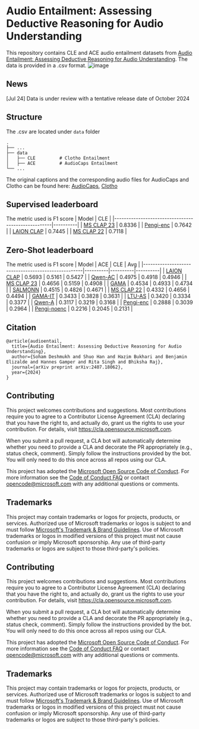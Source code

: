 # Audio Entailment: Assessing Deductive Reasoning for Audio Understanding
This repository contains CLE and ACE audio entailment datasets from [Audio Entailment: Assessing Deductive Reasoning for Audio Understanding](https://arxiv.org/abs/2407.18062). The data is provided in a .csv format. 
![image](https://github.com/user-attachments/assets/e24991c6-4db1-49e8-8bf6-5248fbbc7780)

## News
[Jul 24] Data is under review with a tentative release date of October 2024

## Structure
The .csv are located under `data` folder

    .
    ├── ...
    ├── data              
    │   ├── CLE         # Clotho Entailment
    │   ├── ACE         # AudioCaps Entailment
    └── ...

The original captions and the corresponding audio files for AudioCaps and Clotho can be found here: [AudioCaps](https://github.com/cdjkim/audiocaps), [Clotho](https://zenodo.org/record/4783391)

## Supervised leaderboard
The metric used is F1 score
|                        Model                       |    CLE   | 
|----------------------------------------------------|----------|
| [MS CLAP 23](https://github.com/microsoft/CLAP)    |  0.8336  | 
| [Pengi-enc](https://github.com/microsoft/Pengi)    |  0.7642  | 
| [LAION CLAP](https://github.com/LAION-AI/CLAP)     |  0.7445  | 
| [MS CLAP 22](https://github.com/microsoft/CLAP)    |  0.7118  | 

## Zero-Shot leaderboard
The metric used is F1 score
|                        Model                       |    ACE   |    CLE   |    Avg   |
|----------------------------------------------------|----------|----------|----------|
| [LAION CLAP](https://github.com/LAION-AI/CLAP)     |  0.5693  |  0.5161  |  0.5427  |
| [Qwen-AC](https://github.com/QwenLM/Qwen-Audio)    |  0.4975  |  0.4918  |  0.4946  |
| [MS CLAP 23](https://github.com/microsoft/CLAP)    |  0.4656  |  0.5159  |  0.4908  |
| [GAMA](https://github.com/Sreyan88/GAMA)           |  0.4534  |  0.4933  |  0.4734  |
| [SALMONN](https://github.com/bytedance/SALMONN)    |  0.4515  |  0.4826  |  0.4671  |
| [MS CLAP 22](https://github.com/microsoft/CLAP)    |  0.4332  |  0.4656  |  0.4494  |
| [GAMA-IT](https://github.com/Sreyan88/GAMA)        |  0.3433  |  0.3828  |  0.3631  |
| [LTU-AS](https://github.com/YuanGongND/ltu)        |  0.3420  |  0.3334  |  0.3377  |
| [Qwen-A](https://github.com/QwenLM/Qwen-Audio)     |  0.3117  |  0.3219  |  0.3168  |
| [Pengi-enc](https://github.com/microsoft/Pengi)    |  0.2888  |  0.3039  |  0.2964  |
| [Pengi-noenc](https://github.com/microsoft/Pengi)  |  0.2216  |  0.2045  |  0.2131  |

## Citation
```
@article{audioentail,
  title={Audio Entailment: Assessing Deductive Reasoning for Audio Understanding},
  author={Soham Deshmukh and Shuo Han and Hazim Bukhari and Benjamin Elizalde and Hannes Gamper and Rita Singh and Bhiksha Raj},
  journal={arXiv preprint arXiv:2407.18062},
  year={2024}
}
```

## Contributing

This project welcomes contributions and suggestions.  Most contributions require you to agree to a
Contributor License Agreement (CLA) declaring that you have the right to, and actually do, grant us
the rights to use your contribution. For details, visit https://cla.opensource.microsoft.com.

When you submit a pull request, a CLA bot will automatically determine whether you need to provide
a CLA and decorate the PR appropriately (e.g., status check, comment). Simply follow the instructions
provided by the bot. You will only need to do this once across all repos using our CLA.

This project has adopted the [Microsoft Open Source Code of Conduct](https://opensource.microsoft.com/codeofconduct/).
For more information see the [Code of Conduct FAQ](https://opensource.microsoft.com/codeofconduct/faq/) or
contact [opencode@microsoft.com](mailto:opencode@microsoft.com) with any additional questions or comments.

## Trademarks

This project may contain trademarks or logos for projects, products, or services. Authorized use of Microsoft 
trademarks or logos is subject to and must follow 
[Microsoft's Trademark & Brand Guidelines](https://www.microsoft.com/en-us/legal/intellectualproperty/trademarks/usage/general).
Use of Microsoft trademarks or logos in modified versions of this project must not cause confusion or imply Microsoft sponsorship.
Any use of third-party trademarks or logos are subject to those third-party's policies.


## Contributing

This project welcomes contributions and suggestions.  Most contributions require you to agree to a
Contributor License Agreement (CLA) declaring that you have the right to, and actually do, grant us
the rights to use your contribution. For details, visit https://cla.opensource.microsoft.com.

When you submit a pull request, a CLA bot will automatically determine whether you need to provide
a CLA and decorate the PR appropriately (e.g., status check, comment). Simply follow the instructions
provided by the bot. You will only need to do this once across all repos using our CLA.

This project has adopted the [Microsoft Open Source Code of Conduct](https://opensource.microsoft.com/codeofconduct/).
For more information see the [Code of Conduct FAQ](https://opensource.microsoft.com/codeofconduct/faq/) or
contact [opencode@microsoft.com](mailto:opencode@microsoft.com) with any additional questions or comments.

## Trademarks

This project may contain trademarks or logos for projects, products, or services. Authorized use of Microsoft 
trademarks or logos is subject to and must follow 
[Microsoft's Trademark & Brand Guidelines](https://www.microsoft.com/en-us/legal/intellectualproperty/trademarks/usage/general).
Use of Microsoft trademarks or logos in modified versions of this project must not cause confusion or imply Microsoft sponsorship.
Any use of third-party trademarks or logos are subject to those third-party's policies.
